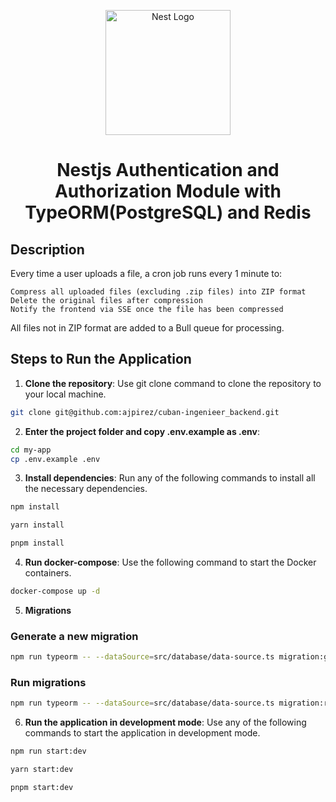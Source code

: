 <p align="center">
  <a href="http://nestjs.com/" target="blank"><img src="https://nestjs.com/img/logo-small.svg" width="200" alt="Nest Logo" /></a>
</p>

[circleci-image]: https://img.shields.io/circleci/build/github/nestjs/nest/master?token=abc123def456
[circleci-url]: https://circleci.com/gh/nestjs/nest

<h1 align="center"> Nestjs Authentication and Authorization Module with TypeORM(PostgreSQL) and Redis </h1>

## Description



Every time a user uploads a file, a cron job runs every 1 minute to:

    Compress all uploaded files (excluding .zip files) into ZIP format
    Delete the original files after compression
    Notify the frontend via SSE once the file has been compressed

All files not in ZIP format are added to a Bull queue for processing.

## Steps to Run the Application

1. **Clone the repository**: Use git clone command to clone the repository to your local machine.

```bash
git clone git@github.com:ajpirez/cuban-ingenieer_backend.git
```

2. **Enter the project folder and copy .env.example as .env**:

```bash
cd my-app
cp .env.example .env
```

3. **Install dependencies**: Run any of the following commands to install all the necessary dependencies.

```bash
npm install
```
```bash
yarn install
```
```bash
pnpm install
```

4. **Run docker-compose**: Use the following command to start the Docker containers.

```bash
docker-compose up -d
```

5.  **Migrations**
### Generate a new migration
```bash
npm run typeorm -- --dataSource=src/database/data-source.ts migration:generate .\src\database\migrations\(name)
```

###  Run migrations
```bash
npm run typeorm -- --dataSource=src/database/data-source.ts migration:run
```

6. **Run the application in development mode**: Use any of the following commands to start the application in development mode.

```bash
npm run start:dev
```
```bash
yarn start:dev
```
```bash
pnpm start:dev
```

